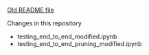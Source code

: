 
[Old README file](./README2.md)

Changes in this repository
 - testing_end_to_end_modified.ipynb
 - testing_end_to_end_pruning_modified.ipynb
